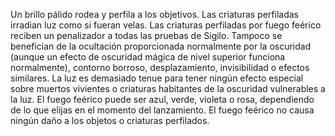 Un brillo pálido rodea y perfila a los objetivos. Las criaturas perfiladas irradian luz como si fueran velas. Las criaturas perfiladas por fuego feérico reciben un penalizador a todas las pruebas de Sigilo. Tampoco se benefician de la ocultación proporcionada normalmente por la oscuridad (aunque un efecto de oscuridad mágica de nivel superior funciona normalmente), contorno borroso, desplazamiento, invisibilidad o efectos similares. La luz es demasiado tenue para tener ningún efecto especial sobre muertos vivientes o criaturas habitantes de la oscuridad vulnerables a la luz. El fuego feérico puede ser azul, verde, violeta o rosa, dependiendo de lo que elijas en el momento del lanzamiento. El fuego feérico no causa ningún daño a los objetos o criaturas perfilados.
